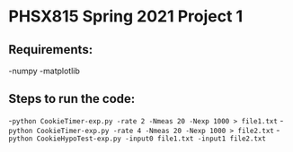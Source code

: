 # PHSX815 Spring 2021 Project 1

## Requirements:
-numpy
-matplotlib


## Steps to run the code:
-`python CookieTimer-exp.py -rate 2 -Nmeas 20 -Nexp 1000 > file1.txt`
-`python CookieTimer-exp.py -rate 4 -Nmeas 20 -Nexp 1000 > file2.txt`
-`python CookieHypoTest-exp.py -input0 file1.txt -input1 file2.txt`

